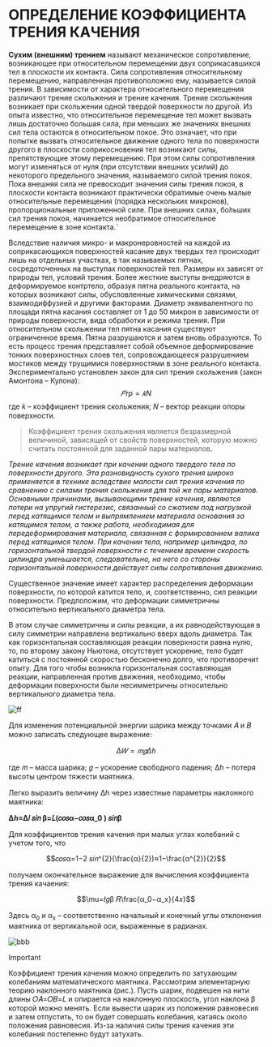 # ОПРЕДЕЛЕНИЕ КОЭФФИЦИЕНТА ТРЕНИЯ КАЧЕНИЯ


**Сухим (внешним) трением** называют механическое сопротивление, возникающее при относительном перемещении двух соприкасавшихся тел в плоскости их контакта. Сила сопротивления относительному перемещению, направленная противоположно ему, называется силой трения. В зависимости от характера относительного перемещения различают трение скольжения и трение качения.
Трение скольжения возникает при скольжении одной твердой поверхности по другой. Из опыта известно, что относительное перемещение тел может вызвать лишь достаточно большая сила, при меньших же значениях внешних сил тела остаются в относительном покое. Это означает, что при попытке вызвать относительное движение одного тела по поверхности другого в плоскости соприкосновения тел возникают силы, препятствующие этому перемещению. При этом силы сопротивления могут изменяться от нуля (при отсутствии внешних усилий) до некоторого предельного значения, называемого силой трения покоя. Пока внешняя сила не превосходит значения силы трения покоя, в плоскости контакта возникают практически обратимые очень малые относительные перемещения (порядка нескольких микронов), пропорциональные приложенной силе. При внешних силах, бо́льших сил трения покоя, начинается необратимое относительное перемещение в зоне контакта.`

Вследствие наличия микро- и макронеровностей на каждой из соприкасающихся поверхностей касание двух твердых тел происходит лишь на отдельных участках, в так называемых пятнах, сосредоточенных на выступах поверхностей тел. Размеры их зависят от природы тел, условий трения. Более жесткие выступы внедряются в деформируемое контртело, образуя пятна реального контакта, на которых возникают силы, обусловленные химическими связями, взаимодиффузией и другими факторами.
Диаметр эквивалентного по площади пятна касания составляет от 1 до 50 микрон в зависимости от природы поверхности, вида обработки и режима трения. При относительном скольжении тел пятна касания существуют ограниченное время. Пятна разрушаются и затем вновь образуются. То есть процесс трения представляет собой объемное деформирование тонких поверхностных слоев тел, сопровождающееся разрушением мостиков между трущимися поверхностями в зоне реального контакта.
Экспериментально установлен закон для сил трения скольжения (закон Амонтона – Кулона):
$$𝐹тр=𝑘N$$
где 𝑘 – коэффициент трения скольжения; 𝑁 – вектор реакции опоры поверхности.

> Коэффициент трения скольжения является безразмерной величиной, зависящей от свойств поверхностей, которую можно считать постоянной для заданной пары материалов.

_Трение качения возникает при качении одного твердого тела по поверхности другого. Эта разновидность сухого трения широко применяется в технике вследствие малости сил трения качения по сравнению с силами трения скольжения для той же пары материалов. Основными причинами, вызывающими трение качения, являются потери на упругий гистерезис, связанный со сжатием под нагрузкой перед катящимся телом и выпрямлением материала основания за катящимся телом, а также работа, необходимая для передеформирования материала, связанная с формированием валика перед катящимся телом. При качении тела, например цилиндра, по горизонтальной твердой поверхности с течением времени скорость цилиндра уменьшается, следовательно, на него со стороны горизонтальной поверхности действует силы сопротивления движению._

Существенное значение имеет характер распределения деформации поверхности, по которой катится тело, и, соответственно, сил реакции поверхности. Предположим, что деформации симметричны относительно вертикального диаметра тела.

В этом случае симметричны и силы реакции, а их равнодействующая в силу симметрии направлена вертикально вверх вдоль диаметра. Так как горизонтальная составляющая реакции поверхности равна нулю, то, по второму закону Ньютона, отсутствует ускорение, тело будет катиться с постоянной скоростью бесконечно долго, что противоречит опыту. Для того чтобы возникла горизонтальная составляющая реакции, направленная против движения, необходимо, чтобы деформации поверхности были несимметричны относительно вертикального диаметра тела.

![ff](https://github.com/Af2024laba/Lections-mechanics/blob/main/%D0%94%D0%98%D0%9D%D0%90%D0%9C%D0%98%D0%9A%D0%90/%D0%9A%D0%90%D0%A7%D0%95%D0%9D%D0%98%D0%95.png)


Для изменения потенциальной энергии шарика между точками 𝐴 и 𝐵 можно записать следующее выражение:

$$Δ𝑊=𝑚𝑔 Δℎ$$

где 𝑚 – масса шарика; 𝑔 – ускорение свободного падения; Δℎ – потеря высоты центром тяжести маятника.

Легко выразить величину Δℎ через известные параметры наклонного маятника:

**Δℎ=Δ𝑙 𝑠𝑖𝑛 β=𝐿(𝑐𝑜𝑠α−𝑐𝑜𝑠α_0 ) 𝑠𝑖𝑛β**

Для коэффициентов трения качения при малых углах колебаний с учетом того, что 

$$𝑐𝑜𝑠α=1−2 𝑠𝑖𝑛^{2}(\frac{α}{2})≈1−\frac{α^{2}}{2}$$

получаем окончательное выражение для вычисления коэффициента трения качаения:

$$\mu=𝑡𝑔β 𝑅\frac{α_0−α_x}{4𝑥}$$


Здесь α<sub>0</sub> и α<sub>x</sub> – соответственно начальный и конечный углы отклонения маятника от вертикальной оси, выраженные в радианах.


![bbb](https://github.com/Af2024laba/Lections-mechanics/blob/main/%D0%94%D0%98%D0%9D%D0%90%D0%9C%D0%98%D0%9A%D0%90/%D0%9D%D0%90%D0%9A%D0%9B%D0%9E%D0%9D%D0%9D%D0%AB%D0%99%20%D0%9C%D0%90%D0%AF%D0%A2%D0%9D%D0%98%D0%9A.png)


> [!IMPORTANT]
> Коэффициент трения качения можно определить по затухающим колебаниям математического маятника. Рассмотрим элементарную теорию наклонного маятника (рис.).
Пусть шарик, подвешен на нити длины 𝑂𝐴=𝑂𝐵=𝐿 и опирается на наклонную плоскость, угол наклона β которой можно менять. Если вывести шарик из положения равновесия и затем отпустить, то он будет совершать колебания, катаясь около положения равновесия. Из-за наличия силы трения качения эти колебания постепенно будут затухать.



